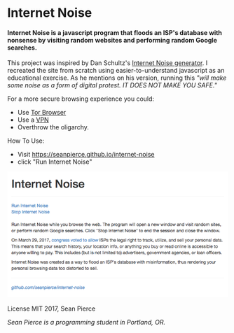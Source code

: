 # Internet Noise

#### Internet Noise is a javascript program that floods an ISP's database with nonsense by visiting random websites and performing random Google searches.

This project was inspired by Dan Schultz's [Internet Noise generator](https://github.com/slifty/internet_noise/blob/master/index.html). I recreated the site from scratch using easier-to-understand javascript as an educational exercise. As he mentions on his version, running this _"will make some noise as a form of digital protest. IT DOES NOT MAKE YOU SAFE."_

For a more secure browsing experience you could:
* Use [Tor Browser](https://www.torproject.org/projects/torbrowser.html.en)
* Use a [VPN](https://en.wikipedia.org/wiki/Virtual_private_network)
* Overthrow the oligarchy.

How To Use:
* Visit https://seanpierce.github.io/internet-noise
* click "Run Internet Noise"

<kbd><img src="screen-shot.png"></kbd>

License MIT
2017, Sean Pierce  

_Sean Pierce is a programming student in Portland, OR._
